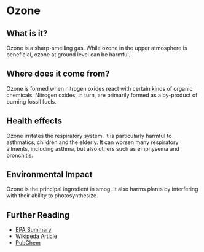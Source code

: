 # Ozone

## What is it?
Ozone is a sharp-smelling gas. While ozone in the upper atmosphere is beneficial, ozone at ground level can be harmful.

## Where does it come from?
Ozone is formed when nitrogen oxides react with certain kinds of organic chemicals. Nitrogen oxides, in turn, are primarily formed as a by-product of burning fossil fuels.

## Health effects
Ozone irritates the respiratory system. It is particularly harmful to asthmatics, children and the elderly. It can worsen many respiratory ailments, including asthma, but also others such as emphysema and bronchitis.

## Environmental Impact
Ozone is the principal ingredient in smog. It also harms plants by interfering with their ability to photosynthesize.

## Further Reading
* [EPA Summary](https://www.epa.gov/ozone-pollution/ozone-basics)
* [Wikipeda Article](https://en.wikipedia.org/wiki/Ozone)
* [PubChem](https://pubchem.ncbi.nlm.nih.gov/compound/24823)